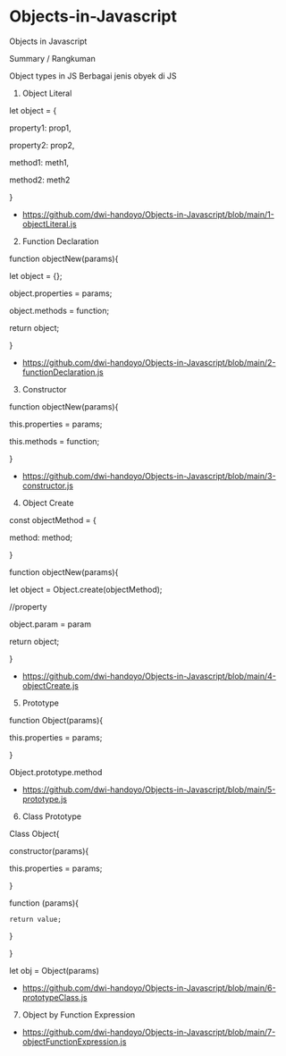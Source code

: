 # Objects-in-Javascript
Objects in Javascript
 
Summary / Rangkuman

Object types in JS
Berbagai jenis obyek di JS
 
1. Object Literal

let object = {

  property1: prop1,

  property2: prop2,

  method1: meth1,

  method2: meth2

}

* https://github.com/dwi-handoyo/Objects-in-Javascript/blob/main/1-objectLiteral.js

2. Function Declaration

function objectNew(params){

  let object = {};

  object.properties = params;

  object.methods = function;

  return object;

}

* https://github.com/dwi-handoyo/Objects-in-Javascript/blob/main/2-functionDeclaration.js

3. Constructor

function objectNew(params){
 
 this.properties = params;
 
 this.methods = function;

}

* https://github.com/dwi-handoyo/Objects-in-Javascript/blob/main/3-constructor.js

4. Object Create

const objectMethod = {

  method: method;

}

function objectNew(params){

  let object = Object.create(objectMethod);
  
  //property
  
  object.param = param
  
  return object;

}

* https://github.com/dwi-handoyo/Objects-in-Javascript/blob/main/4-objectCreate.js

5. Prototype

function Object(params){
  
  this.properties = params;

}

Object.prototype.method

* https://github.com/dwi-handoyo/Objects-in-Javascript/blob/main/5-prototype.js

6. Class Prototype

Class Object{
  
  constructor(params){
  
  this.properties = params;

  }
 
  function (params){

    return value;
 
  }

}

let obj = Object(params)

* https://github.com/dwi-handoyo/Objects-in-Javascript/blob/main/6-prototypeClass.js

7. Object by Function Expression

* https://github.com/dwi-handoyo/Objects-in-Javascript/blob/main/7-objectFunctionExpression.js




